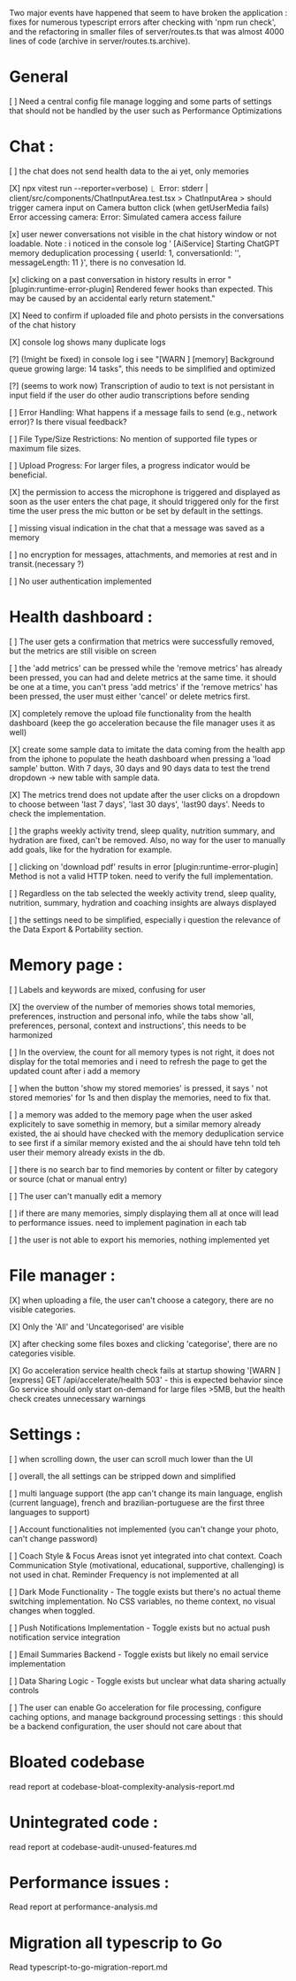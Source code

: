 Two major events have happened that seem to have broken the application : fixes for numerous typescript errors after checking with 'npm run check', and the refactoring in smaller files of server/routes.ts that was almost 4000 lines of code (archive in server/routes.ts.archive).

# General
[ ] Need a central config file manage logging and some parts of settings that should not be handled by the user such as Performance Optimizations

# Chat :

[ ] the chat does not send health data to the ai yet, only memories

[X] npx vitest run --reporter=verbose)
  ⎿  Error: stderr | client/src/components/ChatInputArea.test.tsx > ChatInputArea > 
     should trigger camera input on Camera button click (when getUserMedia fails)
     Error accessing camera: Error: Simulated camera access failure

[x] user newer conversations not visible in the chat history window or not loadable. Note : i noticed in the console log ' [AiService] Starting ChatGPT memory deduplication processing { userId: 1, conversationId: '', messageLength: 11 }', there is no convesation Id.

[x] clicking on a past conversation in history results in error "[plugin:runtime-error-plugin] Rendered fewer hooks than expected. This may be caused by an accidental early return statement."

[X] Need to confirm if uploaded file and photo persists in the conversations of the chat history

[X] console log shows many duplicate logs

[?] (!might be fixed) in console log i see "[WARN ] [memory] Background queue growing large: 14 tasks", this needs to be simplified and optimized

[?] (seems to work now) Transcription of audio to text is not persistant in input field if the user do other audio transcriptions before sending

[ ] Error Handling: What happens if a message fails to send (e.g., network error)? Is there visual feedback?

[ ] File Type/Size Restrictions: No mention of supported file types or maximum file sizes.

[ ] Upload Progress: For larger files, a progress indicator would be beneficial.

[X] the permission to access the microphone is triggered and displayed as soon as the user enters the chat page, it should triggered only for the first time the user press the mic button or be set by default in the settings.

[ ] missing visual indication in the chat that a message was saved as a memory

[ ] no encryption for messages, attachments, and memories at rest and in transit.(necessary ?)

[ ] No user authentication implemented 

# Health dashboard :
[ ] The user gets a confirmation that metrics were successfully removed, but the metrics are still visible on screen

[ ] the 'add metrics' can be pressed while the 'remove metrics' has already been pressed, you can had and delete metrics at the same time. it should be one at a time, you can't press 'add metrics' if the 'remove metrics' has been pressed, the user must either 'cancel' or delete metrics first. 

 [X]  completely remove the upload file functionality from the health dashboard (keep the go acceleration because the file manager uses it as well)

 [X] create some sample data to imitate the data coming from the health app from the iphone to populate the heath dashboard when pressing a 'load sample' button. With 7 days, 30 days and 90 days data to test the trend dropdown -> new table with sample data. 

[X] The metrics trend does not update after the user clicks on a dropdown to choose between 'last 7 days', 'last 30 days', 'last90 days'. Needs to check the implementation.

[ ] the graphs weekly activity trend, sleep quality, nutrition summary, and hydration are fixed, can't be removed. Also, no way for the user to manually add goals, like for the hydration for example.

[ ] clicking on 'download pdf' results in error [plugin:runtime-error-plugin] Method is not a valid HTTP token. need to verify the full implementation.

[ ] Regardless on the tab selected the weekly activity trend, sleep quality, nutrition, summary, hydration and coaching insights are always displayed

[ ] the settings need to be simplified, especially i question the relevance of the Data Export & Portability section.

# Memory page :

[ ] Labels and keywords are mixed, confusing for user

[X] the overview of the number of memories shows total memories, preferences, instruction and personal info, while the tabs show 'all, preferences, personal, context and instructions', this needs to be harmonized

[ ] In the overview, the count for all memory types is not right, it does not display for the total memories and i need to refresh the page to get the updated count after i add a memory

[ ] when the button 'show my stored memories' is pressed, it says ' not stored memories' for 1s and then display the memories, need to fix that.

[ ] a memory was added to the memory page when the user asked explicitely to save somethig in memory, but a similar memory already existed, the ai should have checked with the memory deduplication service to see first if a similar memory existed and the ai should have tehn told teh user their memory already exists in the db. 

[ ] there is no search bar to find memories by content or filter by category or source (chat or manual entry)

[ ] The user can't manually edit a memory

[ ] if there are many memories, simply displaying them all at once will lead to performance issues. need to implement pagination in each tab

[ ] the user is not able to export his memories, nothing implemented yet

# File manager :

[X] when uploading a file, the user can't choose a category, there are no visible categories.

[X] Only the 'All' and 'Uncategorised' are visible

[X] after checking some files boxes and clicking 'categorise', there are no categories visible.

[X] Go acceleration service health check fails at startup showing '[WARN ] [express] GET /api/accelerate/health 503' - this is expected behavior since Go service should only start on-demand for large files >5MB, but the health check creates unnecessary warnings

# Settings :

[ ] when scrolling down, the user can scroll much lower than the UI

[ ] overall, the all settings can be stripped  down and simplified

[ ] multi language support (the app can't change its main language, english (current language), french and brazilian-portuguese are the first three languages to  support)

[ ] Account functionalities not implemented (you can't change your photo, can't change password)

[ ] Coach Style & Focus Areas isnot yet integrated into chat context. Coach Communication Style (motivational, educational, supportive, challenging) is not used in chat. Reminder Frequency is not implemented at all

[ ] Dark Mode Functionality - The toggle exists but there's no actual theme switching implementation. No CSS variables, no theme context, no visual changes when toggled.

[ ] Push Notifications Implementation - Toggle exists but no actual push notification service integration

[ ] Email Summaries Backend - Toggle exists but likely no email service implementation

[ ] Data Sharing Logic - Toggle exists but unclear what data sharing actually controls

[ ] The user can enable Go acceleration for file processing, configure caching options, and manage background processing settings : this should be a backend configuration, the user should not care about that

# Bloated codebase
read report at codebase-bloat-complexity-analysis-report.md

# Unintegrated code :
read report at codebase-audit-unused-features.md

# Performance issues :
Read report at performance-analysis.md

# Migration all typescrip to Go
Read typescript-to-go-migration-report.md